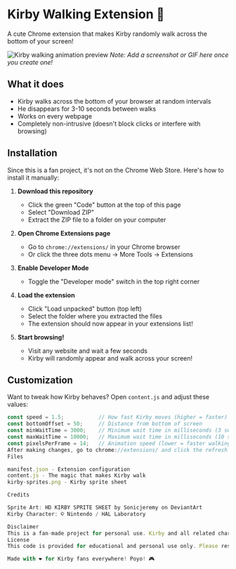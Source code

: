 # Kirby Walking Extension 🌟

A cute Chrome extension that makes Kirby randomly walk across the bottom of your screen!

![Kirby walking animation preview](preview.gif)
*Note: Add a screenshot or GIF here once you create one!*

## What it does

- Kirby walks across the bottom of your browser at random intervals
- He disappears for 3-10 seconds between walks
- Works on every webpage
- Completely non-intrusive (doesn't block clicks or interfere with browsing)

## Installation

Since this is a fan project, it's not on the Chrome Web Store. Here's how to install it manually:

1. **Download this repository**
   - Click the green "Code" button at the top of this page
   - Select "Download ZIP"
   - Extract the ZIP file to a folder on your computer

2. **Open Chrome Extensions page**
   - Go to `chrome://extensions/` in your Chrome browser
   - Or click the three dots menu → More Tools → Extensions

3. **Enable Developer Mode**
   - Toggle the "Developer mode" switch in the top right corner

4. **Load the extension**
   - Click "Load unpacked" button (top left)
   - Select the folder where you extracted the files
   - The extension should now appear in your extensions list!

5. **Start browsing!**
   - Visit any website and wait a few seconds
   - Kirby will randomly appear and walk across your screen!

## Customization

Want to tweak how Kirby behaves? Open `content.js` and adjust these values:
```javascript
const speed = 1.5;           // How fast Kirby moves (higher = faster)
const bottomOffset = 50;     // Distance from bottom of screen
const minWaitTime = 3000;    // Minimum wait time in milliseconds (3 seconds)
const maxWaitTime = 10000;   // Maximum wait time in milliseconds (10 seconds)
const pixelsPerFrame = 14;   // Animation speed (lower = faster walking animation)
After making changes, go to chrome://extensions/ and click the refresh icon on the extension, then reload any webpage to see your changes.
Files

manifest.json - Extension configuration
content.js - The magic that makes Kirby walk
kirby-sprites.png - Kirby sprite sheet

Credits

Sprite Art: HD KIRBY SPRITE SHEET by Sonicjeremy on DeviantArt
Kirby Character: © Nintendo / HAL Laboratory

Disclaimer
This is a fan-made project for personal use. Kirby and all related characters are property of Nintendo and HAL Laboratory. This extension is not affiliated with, endorsed by, or connected to Nintendo or HAL Laboratory in any way.
License
This code is provided for educational and personal use only. Please respect the original sprite artist's work and Nintendo's intellectual property.

Made with ❤️ for Kirby fans everywhere! Poyo! 🎮